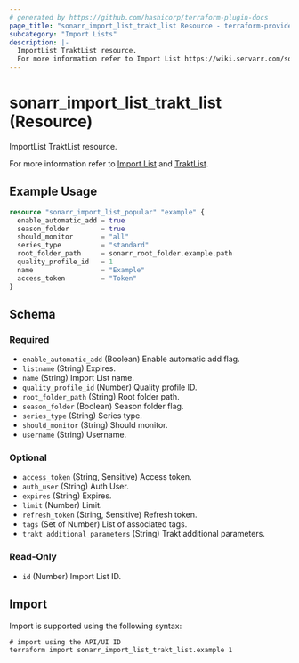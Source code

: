 ```yaml
---
# generated by https://github.com/hashicorp/terraform-plugin-docs
page_title: "sonarr_import_list_trakt_list Resource - terraform-provider-sonarr"
subcategory: "Import Lists"
description: |-
  ImportList TraktList resource.
  For more information refer to Import List https://wiki.servarr.com/sonarr/settings#import-lists and TraktList https://wiki.servarr.com/sonarr/supported#trakt_list.
---
```


# sonarr_import_list_trakt_list (Resource)

<!-- subcategory:Import Lists -->ImportList TraktList resource.
For more information refer to [Import List](https://wiki.servarr.com/sonarr/settings#import-lists) and [TraktList](https://wiki.servarr.com/sonarr/supported#trakt_list).

## Example Usage

```terraform
resource "sonarr_import_list_popular" "example" {
  enable_automatic_add = true
  season_folder        = true
  should_monitor       = "all"
  series_type          = "standard"
  root_folder_path     = sonarr_root_folder.example.path
  quality_profile_id   = 1
  name                 = "Example"
  access_token         = "Token"
}
```

<!-- schema generated by tfplugindocs -->
## Schema

### Required

- `enable_automatic_add` (Boolean) Enable automatic add flag.
- `listname` (String) Expires.
- `name` (String) Import List name.
- `quality_profile_id` (Number) Quality profile ID.
- `root_folder_path` (String) Root folder path.
- `season_folder` (Boolean) Season folder flag.
- `series_type` (String) Series type.
- `should_monitor` (String) Should monitor.
- `username` (String) Username.

### Optional

- `access_token` (String, Sensitive) Access token.
- `auth_user` (String) Auth User.
- `expires` (String) Expires.
- `limit` (Number) Limit.
- `refresh_token` (String, Sensitive) Refresh token.
- `tags` (Set of Number) List of associated tags.
- `trakt_additional_parameters` (String) Trakt additional parameters.

### Read-Only

- `id` (Number) Import List ID.

## Import

Import is supported using the following syntax:

```shell
# import using the API/UI ID
terraform import sonarr_import_list_trakt_list.example 1
```
